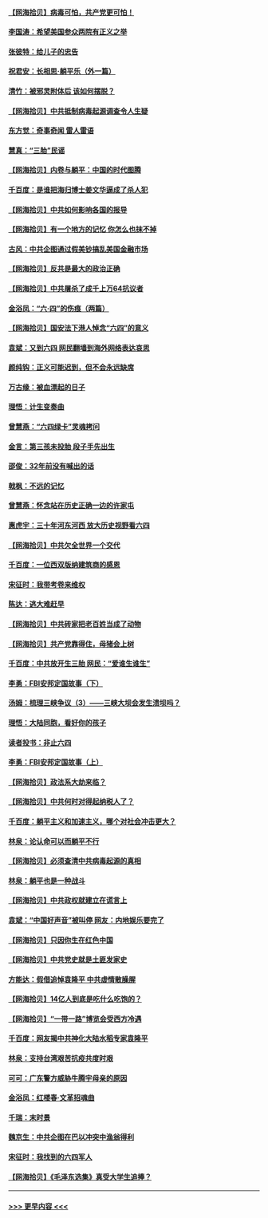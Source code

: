 #### [【网海拾贝】病毒可怕，共产党更可怕！](../pages/nsc993/n13020728.md?t=06150801) 
#### [李国涛：希望美国参众两院有正义之举](../pages/nsc993/n13020674.md?t=06150801) 
#### [张彼特：给儿子的忠告](../pages/nsc993/n13018934.md?t=06150801) 
#### [祝君安：长相思‧躺平乐（外一篇）](../pages/nsc993/n13018923.md?t=06150801) 
#### [清竹：被邪灵附体后 该如何摆脱？](../pages/nsc993/n13018877.md?t=06150801) 
#### [【网海拾贝】中共抵制病毒起源调查令人生疑](../pages/nsc993/n13017785.md?t=06150801) 
#### [东方觉：奇事奇闻 雷人雷语](../pages/nsc993/n13017577.md?t=06150801) 
#### [慧真：“三胎”民谣](../pages/nsc993/n13017394.md?t=06150801) 
#### [【网海拾贝】内卷与躺平：中国的时代图腾](../pages/nsc993/n13016128.md?t=06150801) 
#### [千百度：是谁把海归博士姜文华逼成了杀人犯](../pages/nsc993/n13015218.md?t=06150801) 
#### [【网海拾贝】中共如何影响各国的报导](../pages/nsc993/n13012599.md?t=06150801) 
#### [【网海拾贝】有一个地方的记忆 你怎么也抹不掉](../pages/nsc993/n13009802.md?t=06150801) 
#### [古风：中共企图通过假美钞搞乱美国金融市场](../pages/nsc993/n13009626.md?t=06150801) 
#### [【网海拾贝】反共是最大的政治正确](../pages/nsc993/n13007051.md?t=06150801) 
#### [【网海拾贝】中共屠杀了成千上万64抗议者](../pages/nsc993/n13002713.md?t=06150801) 
#### [金浴凤：“六·四”的伤痕（两篇）](../pages/nsc993/n13001719.md?t=06150801) 
#### [【网海拾贝】国安法下港人悼念“六四”的意义](../pages/nsc993/n13001039.md?t=06150801) 
#### [袁斌：又到六四 网民翻墙到海外网络表达哀思](../pages/nsc993/n13000995.md?t=06150801) 
#### [颜纯钩：正义可能迟到，但不会永远缺席](../pages/nsc993/n13000920.md?t=06150801) 
#### [万古缘：被血漂起的日子](../pages/nsc993/n13000914.md?t=06150801) 
#### [理悟：计生变奏曲](../pages/nsc993/n13000414.md?t=06150801) 
#### [曾慧燕：“六四绿卡”灵魂拷问](../pages/nsc993/n13000277.md?t=06150801) 
#### [金言：第三孩未投胎 段子手先出生](../pages/nsc993/n13000215.md?t=06150801) 
#### [邵俊：32年前没有喊出的话](../pages/nsc993/n13000181.md?t=06150801) 
#### [戟枫：不远的记忆](../pages/nsc993/n13000121.md?t=06150801) 
#### [曾慧燕：怀念站在历史正确一边的许家屯](../pages/nsc993/n13000073.md?t=06150801) 
#### [惠虎宇：三十年河东河西 放大历史视野看六四](../pages/nsc993/n13000018.md?t=06150801) 
#### [【网海拾贝】中共欠全世界一个交代](../pages/nsc993/n12998706.md?t=06150801) 
#### [千百度：一位西双版纳建筑商的感恩](../pages/nsc993/n12998487.md?t=06150801) 
#### [宋征时：我带考卷来维权](../pages/nsc993/n12994088.md?t=06150801) 
#### [陈达：逃大难赶早](../pages/nsc993/n12993569.md?t=06150801) 
#### [【网海拾贝】中共砖家把老百姓当成了动物](../pages/nsc993/n12993483.md?t=06150801) 
#### [【网海拾贝】共产党靠得住，母猪会上树](../pages/nsc993/n12990730.md?t=06150801) 
#### [千百度：中共放开生三胎 网民：“爱谁生谁生”](../pages/nsc993/n12990644.md?t=06150801) 
#### [李勇：FBI安邦定国故事（下）](../pages/nsc993/n12987854.md?t=06150801) 
#### [汤姆：梳理三峡争议（3）——三峡大坝会发生溃坝吗？](../pages/nsc993/n12989806.md?t=06150801) 
#### [理悟：大陆同胞，看好你的孩子](../pages/nsc993/n12989778.md?t=06150801) 
#### [读者投书：非止六四](../pages/nsc993/n12989673.md?t=06150801) 
#### [李勇：FBI安邦定国故事（上）](../pages/nsc993/n12987749.md?t=06150801) 
#### [【网海拾贝】政法系大劫来临？](../pages/nsc993/n12987596.md?t=06150801) 
#### [【网海拾贝】中共何时对得起纳税人了？](../pages/nsc993/n12985578.md?t=06150801) 
#### [千百度：躺平主义和加速主义，哪个对社会冲击更大？](../pages/nsc993/n12985512.md?t=06150801) 
#### [林泉：论认命可以而躺平不行](../pages/nsc993/n12985505.md?t=06150801) 
#### [【网海拾贝】必须查清中共病毒起源的真相](../pages/nsc993/n12984276.md?t=06150801) 
#### [林泉：躺平也是一种战斗](../pages/nsc993/n12984194.md?t=06150801) 
#### [【网海拾贝】中共政权就建立在谎言上](../pages/nsc993/n12981880.md?t=06150801) 
#### [袁斌：“中国好声音”被叫停 网友：内地娱乐要完了](../pages/nsc993/n12981826.md?t=06150801) 
#### [【网海拾贝】只因你生在红色中国](../pages/nsc993/n12979096.md?t=06150801) 
#### [【网海拾贝】中共党史就是土匪发家史](../pages/nsc993/n12976478.md?t=06150801) 
#### [方能达：假借追悼袁隆平 中共虚情散臊腥](../pages/nsc993/n12976396.md?t=06150801) 
#### [【网海拾贝】14亿人到底是吃什么吃饱的？](../pages/nsc993/n12974125.md?t=06150801) 
#### [【网海拾贝】“一带一路”博览会受西方冷遇](../pages/nsc993/n12971787.md?t=06150801) 
#### [千百度：网友揭中共神化大陆水稻专家袁隆平](../pages/nsc993/n12971733.md?t=06150801) 
#### [林泉：支持台湾艰苦抗疫共度时艰](../pages/nsc993/n12971350.md?t=06150801) 
#### [可可：广东警方威胁牛腾宇母亲的原因](../pages/nsc993/n12971100.md?t=06150801) 
#### [金浴凤：红楼春·文革招魂曲](../pages/nsc993/n12970354.md?t=06150801) 
#### [千瑞：末时景](../pages/nsc993/n12970337.md?t=06150801) 
#### [魏京生：中共企图在巴以冲突中渔翁得利](../pages/nsc993/n12970286.md?t=06150801) 
#### [宋征时：我找到的六四军人](../pages/nsc993/n12970213.md?t=06150801) 
#### [【网海拾贝】《毛泽东选集》真受大学生追捧？](../pages/nsc993/n12968779.md?t=06150801) 

----
#### [ >>> 更早内容 <<< ](../indexes/nsc993-earlier.md)

